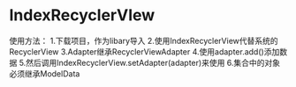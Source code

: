 # IndexRecyclerVIew
使用方法：
1.下载项目，作为libary导入
2.使用IndexRecyclerView代替系统的RecyclerView
3.Adapter继承RecyclerViewAdapter
4.使用adapter.add()添加数据
5.然后调用IndexRecyclerView.setAdapter(adapter)来使用
6.集合中的对象必须继承ModelData
